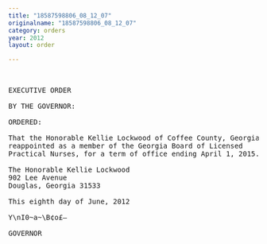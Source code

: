```yaml
---
title: "18587598806_08_12_07"
originalname: "18587598806_08_12_07"
category: orders
year: 2012
layout: order

---
```

<pre>
 

EXECUTIVE ORDER

BY THE GOVERNOR:

ORDERED:

That the Honorable Kellie Lockwood of Coffee County, Georgia, is
reappointed as a member of the Georgia Board of Licensed
Practical Nurses, for a term of office ending April 1, 2015.

The Honorable Kellie Lockwood
902 Lee Avenue
Douglas, Georgia 31533

This eighth day of June, 2012

Y\nI0~a~\B¢o£—

GOVERNOR

</pre>
